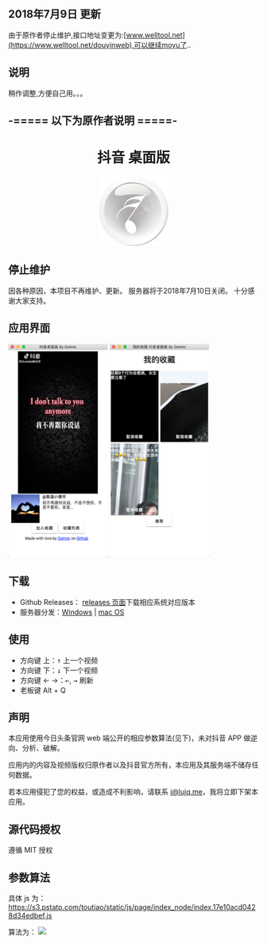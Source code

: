 ## 2018年7月9日 更新
由于原作者停止维护,接口地址变更为:[www.welltool.net](https://www.welltool.net/douyinweb),可以继续moyu了..

## 说明
稍作调整,方便自己用。。。


## -===== 以下为原作者说明 =====-
<h1 align="center">抖音 桌面版</h1>

<div align="center"><img src="./icon.png" width="140"></div>

## 停止维护

因各种原因，本项目不再维护、更新。
服务器将于2018年7月10日关闭。
十分感谢大家支持。

## 应用界面

<div style='display:"inline"'>
<img src="./screenshot/1.png" width="200">
<img src="./screenshot/2.png" width="200">
</div>

## 下载

- Github Releases：
  [releases 页面](https://github.com/lujqme/douyin/releases)下载相应系统对应版本
- 服务器分发：[Windows](https://dl.lujianqiang.com/douyin_Setup_0.3.0.exe) | [mac OS](https://dl.lujianqiang.com/douyin-0.3.0.dmg)

## 使用

- 方向键 上：<kbd>↑</kbd> 上一个视频
- 方向键 下：<kbd>↓</kbd> 下一个视频
- 方向键 ← →：<kbd>←</kbd>, <kbd>→</kbd> 刷新
- 老板键 Alt + Q

## 声明

本应用使用今日头条官网 web 端公开的相应参数算法(见下)，未对抖音 APP 做逆向、分析、破解。

应用内的内容及视频版权归原作者以及抖音官方所有，本应用及其服务端不储存任何数据。

若本应用侵犯了您的权益，或造成不利影响，请联系 i@lujq.me，我将立即下架本应用。

## 源代码授权

遵循 MIT 授权

## 参数算法

具体 js 为：
https://s3.pstatp.com/toutiao/static/js/page/index_node/index.17e10acd0428d34edbef.js

算法为：
<img src="./image/ascp.png" width="800">
